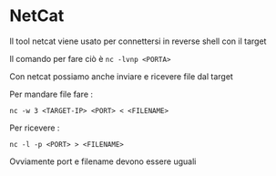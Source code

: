 # NetCat

Il tool netcat viene usato per connettersi in reverse shell con il target

Il comando per fare ciò è 
`nc -lvnp <PORTA>`

Con netcat possiamo anche inviare e ricevere file dal target 

Per mandare file fare : 

`nc -w 3 <TARGET-IP> <PORT> < <FILENAME>`

Per ricevere :

`nc -l -p <PORT> > <FILENAME>`

Ovviamente port e filename devono essere uguali

